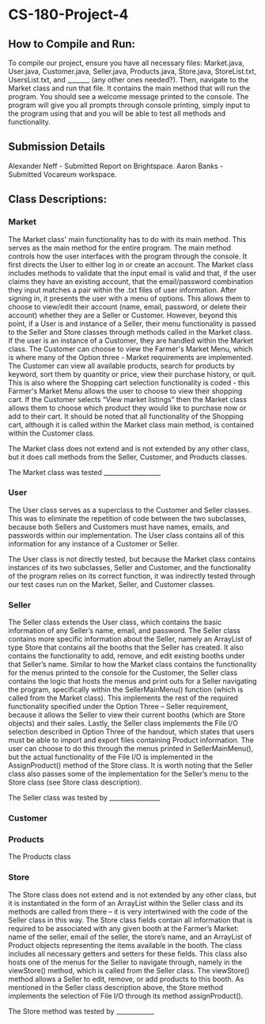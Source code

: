 # CS-180-Project-4


## How to Compile and Run:

To compile our project, ensure you have all necessary files: Market.java, User.java, Customer.java, Seller.java, Products.java, Store.java, StoreList.txt, UsersList.txt, and _______ (any other ones needed?). Then, navigate to the Market class and run that file. It contains the main method that will run the program. You should see a welcome message printed to the console. The program will give you all prompts through console printing, simply input to the program using that and you will be able to test all methods and functionality. 


## Submission Details

Alexander Neff - Submitted Report on Brightspace. 
Aaron Banks - Submitted Vocareum workspace.


## Class Descriptions: 

### Market

The Market class' main functionality has to do with its main method. This serves as the main method for the entire program. The main method controls how the user interfaces with the program through the console. It first directs the User to either log in or create an account. The Market class includes methods to validate that the input email is valid and that, if the user claims they have an existing account, that the email/password combination they input matches a pair within the .txt files of user information. After signing in, it presents the user with a menu of options. This allows them to choose to view/edit their account (name, email, password, or delete their account) whether they are a Seller or Customer. However, beyond this point, if a User is and instance of a Seller, their menu functionality is passed to the Seller and Store classes through methods called in the Market class. If the user is an instance of a Customer, they are handled within the Market class. The Customer can choose to view the Farmer's Market Menu, which is where many of the Option three - Market requirements are implemented. The Customer can view all available products, search for products by keyword, sort them by quantity or price, view their purchase history, or quit. This is also where the Shopping cart selection functionality is coded - this Farmer's Market Menu allows the user to choose to view their shopping cart. If the Customer selects “View market listings” then the Market class allows them to choose which product they would like to purchase now or add to their cart. It should be noted that all functionality of the Shopping cart, although it is called within the Market class main method, is contained within the Customer class.

The Market class does not extend and is not extended by any other class, but it does call methods from the Seller, Customer, and Products classes.

The Market class was tested __________________


### User

The User class serves as a superclass to the Customer and Seller classes. This was to eliminate the repetition of code between the two subclasses, because both Sellers and Customers must have names, emails, and passwords within our implementation. The User class contains all of this information for any instance of a Customer or Seller.

The User class is not directly tested, but because the Market class contains instances of its two subclasses, Seller and Customer, and the functionality of the program relies on its correct function, it was indirectly tested through our test cases run on the Market, Seller, and Customer classes. 



### Seller

The Seller class extends the User class, which contains the basic information of any Seller’s name, email, and password. The Seller class contains more specific information about the Seller, namely an ArrayList of type Store that contains all the booths that the Seller has created. It also contains the functionality to add, remove, and edit existing booths under that Seller’s name. Similar to how the Market class contains the functionality for the menus printed to the console for the Customer, the Seller class contains the logic that hosts the menus and print outs for a Seller navigating the program, specifically within the SellerMainMenu() function (which is called from the Market class). This implements the rest of the required functionality specified under the Option Three – Seller requirement, because it allows the Seller to view their current booths (which are Store objects) and their sales. Lastly, the Seller class implements the File I/O selection described in Option Three of the handout, which states that users must be able to import and export files containing Product information. The user can choose to do this through the menus printed in SellerMainMenu(), but the actual functionality of the File I/O is implemented in the AssignProduct() method of the Store class. It is worth noting that the Seller class also passes some of the implementation for the Seller’s menu to the Store class (see Store class description).

The Seller class was tested by ________________

### Customer




### Products

The Products class


### Store

The Store class does not extend and is not extended by any other class, but it is instantiated in the form of an ArrayList within the Seller class and its methods are called from there – it is very intertwined with the code of the Seller class in this way. The Store class fields contain all information that is required to be associated with any given booth at the Farmer’s Market: name of the seller, email of the seller, the store’s name, and an ArrayList of Product objects representing the items available in the booth. The class includes all necessary getters and setters for these fields. This class also hosts one of the menus for the Seller to navigate through, namely in the viewStore() method, which is called from the Seller class. The viewStore() method allows a Seller to edit, remove, or add products to this booth. As mentioned in the Seller class description above, the Store method implements the selection of File I/O through its method assignProduct().

The Store method was tested by ____________


